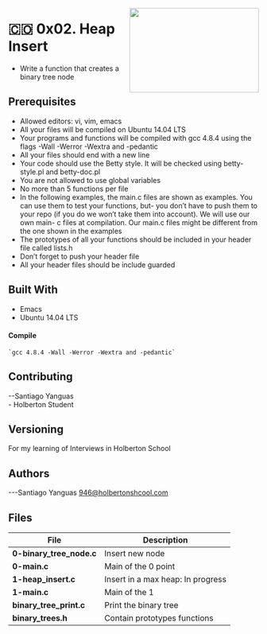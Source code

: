 <p>
<img width="260" height="170" src="https://image.flaticon.com/icons/svg/921/921356.svg" align="right" >
</p>

# :colombia: 0x02. Heap Insert

- Write a function that creates a binary tree node

## Prerequisites

- Allowed editors: vi, vim, emacs
- All your files will be compiled on Ubuntu 14.04 LTS
- Your programs and functions will be compiled with gcc 4.8.4 using the flags -Wall -Werror -Wextra and -pedantic
- All your files should end with a new line
- Your code should use the Betty style. It will be checked using betty-style.pl and betty-doc.pl
- You are not allowed to use global variables
- No more than 5 functions per file
- In the following examples, the main.c files are shown as examples. You can use them to test your functions, but- you don’t have to push them to your repo (if you do we won’t take them into account). We will use our own main- c files at compilation. Our main.c files might be different from the one shown in the examples
- The prototypes of all your functions should be included in your header file called lists.h
- Don’t forget to push your header file
- All your header files should be include guarded

## Built With

- Emacs
- Ubuntu 14.04 LTS

#### Compile

    `gcc 4.8.4 -Wall -Werror -Wextra and -pedantic`

## Contributing

--Santiago Yanguas <br> - Holberton Student

## Versioning

For my learning of Interviews in Holberton School

## Authors

---Santiago Yanguas 946@holbertonshcool.com

## Files

| File                     | Description                       |
| ------------------------ | --------------------------------- |
| **0-binary_tree_node.c** | Insert new node                   |
| **0-main.c**             | Main of the 0 point               |
| **1-heap_insert.c**      | Insert in a max heap: In progress |
| **1-main.c**             | Main of the 1                     |
| **binary_tree_print.c**  | Print the binary tree             |
| **binary_trees.h**       | Contain prototypes functions      |
